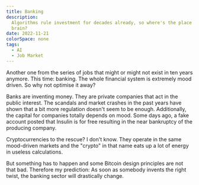 ```yaml
---
title: Banking
description:
  Algorithms rule investment for decades already, so where's the place for human
  brain?
date: 2022-11-21
colorSpace: none
tags:
  - AI
  - Job Market
---
```


Another one from the series of jobs that might or might not exist in ten years
anymore. This time: banking. The whole financial system is extremely mood
driven. So why not optimise it away?

Banks are inventing money. They are private companies that act in the public
interest. The scandals and market crashes in the past years have shown that a
bit more regulation doesn't seem to be enough. Additionally, the capital for
companies totally depends on mood. Some days ago, a fake account posted that
Insulin is for free resulting in the near bankruptcy of the producing company.

Cryptocurrencies to the rescue? I don't know. They operate in the same
mood-driven markets and the "crypto" in that name eats up a lot of energy in
useless calculations.

But something has to happen and some Bitcoin design principles are not that bad.
Therefore my prediction: As soon as somebody invents the right twist, the
banking sector will drastically change.
